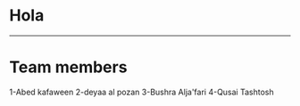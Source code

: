 # Hola

------------------------------------------------------------------------------------------------
# Team members
1-Abed kafaween
2-deyaa al pozan
3-Bushra Alja'fari
4-Qusai Tashtosh
